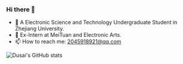### Hi there 👋

<!--
**SecretLittleBoy/SecretLittleBoy** is a ✨ _special_ ✨ repository because its `README.md` (this file) appears on your GitHub profile.

Here are some ideas to get you started:
-->
- 🌱 A Electronic Science and Technology Undergraduate Student in Zhejiang University.
- 🔭 Ex-Intern at MeiTuan and Electronic Arts.
- 📫 How to reach me: 2045918921@qq.com

![Dusai's GitHub stats](https://github-readme-stats.vercel.app/api?username=SecretLittleBoy&show_icons=true&theme=radical)

